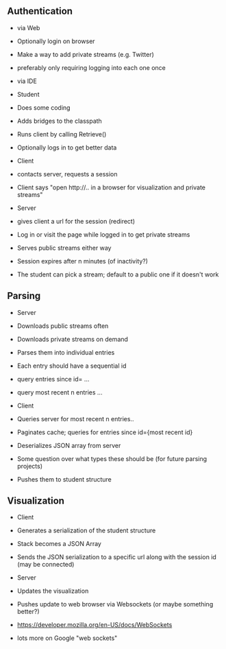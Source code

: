 Authentication
--------------

- via Web
 - Optionally login on browser
 - Make a way to add private streams (e.g. Twitter)
  - preferably only requiring logging into each one once

- via IDE
 - Student 
  - Does some coding
  - Adds bridges to the classpath
  - Runs client by calling Retrieve()
  - Optionally logs in to get better data
 - Client
  - contacts server, requests a session
  - Client says "open http://.. in a browser for visualization and private streams"
 - Server
  - gives client a url for the session (redirect)
  - Log in or visit the page while logged in to get private streams
  - Serves public streams either way
 - Session expires after n minutes (of inactivity?)
 - The student can pick a stream; default to a public one if it doesn't work



Parsing
-------

- Server
 - Downloads public streams often
 - Downloads private streams on demand
 - Parses them into individual entries
  - Each entry should have a sequential id
   - query entries since id= ...
   - query most recent n entries ...

- Client
 - Queries server for most recent n entries..
 - Paginates cache; queries for entries since id={most recent id}
 - Deserializes JSON array from server
  - Some question over what types these should be (for future parsing projects)
  - Pushes them to student structure



Visualization
-------------

- Client
 - Generates a serialization of the student structure
  - Stack becomes a JSON Array
 - Sends the JSON serialization to a specific url along with the session id (may be connected)

- Server
 - Updates the visualization
 - Pushes update to web browser via Websockets (or maybe something better?)
  - https://developer.mozilla.org/en-US/docs/WebSockets
  - lots more on Google "web sockets"
    
    
